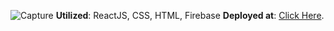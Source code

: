 ![Capture](https://user-images.githubusercontent.com/44326790/127402890-9013e6f7-ea5f-4ddc-af20-e74871e18c88.PNG)
**Utilized**: ReactJS, CSS, HTML, Firebase
**Deployed at**: [Click Here](https://tinder-clone-2cd4f.web.app/).

